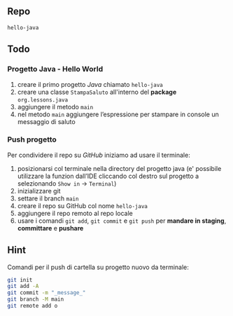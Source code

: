 ## Repo
`hello-java`

## Todo
### Progetto Java - Hello World
1. creare il primo progetto *Java* chiamato `hello-java`
2. creare una classe `StampaSaluto` all'interno del **package** `org.lessons.java`
3. aggiungere il metodo `main`
4. nel metodo `main` aggiungere l’espressione per stampare in console un messaggio di saluto

### Push progetto
Per condividere il repo su *GitHub* iniziamo ad usare il terminale:
1. posizionarsi col terminale nella directory del progetto java (e' possibile utilizzare la funzion dall’IDE cliccando col destro sul progetto a selezionando `Show in` -> `Terminal`)
2. inizializzare git
3. settare il branch `main`
4. creare il repo su GitHub col nome `hello-java`
5. aggiungere il repo remoto al repo locale 
6. usare i comandi `git add`, `git commit` e `git push` per **mandare in staging**, **committare** e **pushare**

## Hint
Comandi per il push di cartella su progetto nuovo da terminale:
```sh
git init
git add -A
git commit -m "_message_"
git branch -M main
git remote add o
```